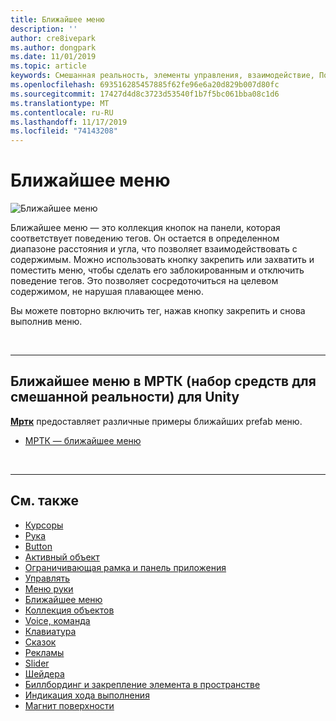 ```yaml
---
title: Ближайшее меню
description: ''
author: cre8ivepark
ms.author: dongpark
ms.date: 11/01/2019
ms.topic: article
keywords: Смешанная реальность, элементы управления, взаимодействие, Пользовательский интерфейс, UX
ms.openlocfilehash: 693516285457885f62fe96e6a20d829b007d80fc
ms.sourcegitcommit: 17427d4d8c3723d53540f1b7f5bc061bba08c1d6
ms.translationtype: MT
ms.contentlocale: ru-RU
ms.lasthandoff: 11/17/2019
ms.locfileid: "74143208"
---
```

# <a name="near-menu"></a>Ближайшее меню

![Ближайшее меню](images/UX/UX_Hero_NearMenu.jpg)

Ближайшее меню — это коллекция кнопок на панели, которая соответствует поведению тегов. Он остается в определенном диапазоне расстояния и угла, что позволяет взаимодействовать с содержимым. Можно использовать кнопку закрепить или захватить и поместить меню, чтобы сделать его заблокированным и отключить поведение тегов. Это позволяет сосредоточиться на целевом содержимом, не нарушая плавающее меню.

Вы можете повторно включить тег, нажав кнопку закрепить и снова выполнив меню.

<br>

---

## <a name="near-menu-in-mrtkmixed-reality-toolkit-for-unity"></a>Ближайшее меню в МРТК (набор средств для смешанной реальности) для Unity
**[Мртк](https://github.com/Microsoft/MixedRealityToolkit-Unity)** предоставляет различные примеры ближайших prefab меню.

* [МРТК — ближайшее меню](https://microsoft.github.io/MixedRealityToolkit-Unity/Documentation/README_NearMenu.html)


<br>

---


## <a name="see-also"></a>См. также

* [Курсоры](cursors.md)
* [Рука](point-and-commit.md)
* [Button](button.md)
* [Активный объект](interactable-object.md)
* [Ограничивающая рамка и панель приложения](app-bar-and-bounding-box.md)
* [Управлять](direct-manipulation.md)
* [Меню руки](hand-menu.md)
* [Ближайшее меню](near-menu.md)
* [Коллекция объектов](object-collection.md)
* [Voice, команда](voice-input.md)
* [Клавиатура](keyboard.md)
* [Сказок](tooltip.md)
* [Рекламы](slate.md)
* [Slider](slider.md)
* [Шейдера](shader.md)
* [Биллбординг и закрепление элемента в пространстве](billboarding-and-tag-along.md)
* [Индикация хода выполнения](progress.md)
* [Магнит поверхности](surface-magnetism.md)
